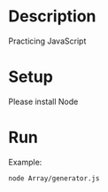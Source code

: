 # Description
Practicing JavaScript 

# Setup
Please install Node


# Run

Example:
```
node Array/generator.js
```
